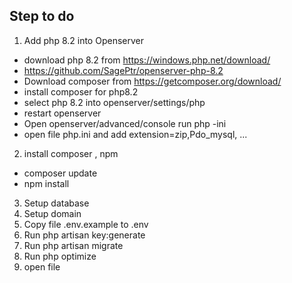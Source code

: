 ## Step to do
1. Add php 8.2 into Openserver
- download php 8.2 from https://windows.php.net/download/
- https://github.com/SagePtr/openserver-php-8.2
- Download composer from https://getcomposer.org/download/
- install composer for php8.2
- select php 8.2 into openserver/settings/php
- restart openserver
- Open openserver/advanced/console run php -ini
- open file php.ini and add extension=zip,Pdo_mysql, ...
2. install composer , npm
- composer update
- npm install
3. Setup database
4. Setup domain
5. Copy file .env.example to .env
6. Run php artisan key:generate
7. Run php artisan migrate
8. Run php optimize
9. open file

